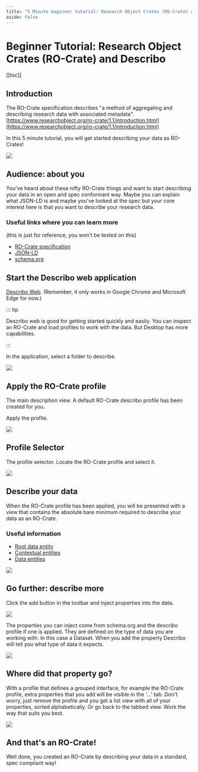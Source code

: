 ```yaml
---
title: "5 Minute beginner tutorial: Research Object Crates (RO-Crate) and Describo"
aside: false
---
```


# Beginner Tutorial: Research Object Crates (RO-Crate) and Describo

[[toc]]

## Introduction

The RO-Crate specification describes "a method of aggregating and describing research data with
associated metadata".
[https://www.researchobject.org/ro-crate/1.1/introduction.html](https://www.researchobject.org/ro-crate/1.1/introduction.html)

In this 5 minute tutorial, you will get started describing your data as RO-Crates!

<div class="flex justify-center border border-slate-400">
    <img src="../images/tutorial1.png" />
</div>

## Audience: about you

You've heard about these nifty RO-Crate things and want to start describing your data in an open and
spec conformant way. Maybe you can explain what JSON-LD is and maybe you've looked at the spec but
your core interest here is that you want to describe your research data.

### Useful links where you can learn more

(this is just for reference, you won't be tested on this)

-   [RO-Crate specification](https://www.researchobject.org/ro-crate/specification.html)
-   [JSON-LD](https://json-ld.org/)
-   [schema.org](https://schema.org/)

## Start the Describo web application

[Describo Web](https://describo.github.io/web). (Remember, it only works in Google Chrome and
Microsoft Edge for now.)

::: tip

Describo web is good for getting started quickly and easily. You can inspect an RO-Crate and load
profiles to work with the data. But Desktop has more capabilities.

:::

In the application, select a folder to describe.

<div class="flex justify-center border border-slate-400">
    <img src="../images/tutorial2.png" />
</div>

## Apply the RO-Crate profile

The main description view. A default RO-Crate describo profile has been created for you.

Apply the profile.

<div class="flex justify-center border border-slate-400">
    <img src="../images/tutorial3.png" />
</div>

## Profile Selector

The profile selector. Locate the RO-Crate profile and select it.

<div class="flex justify-center border border-slate-400">
    <img src="../images/tutorial4.png" />
</div>

## Describe your data

When the RO-Crate profile has been applied, you will be presented with a view that contains the
absolute bare minimum required to describe your data as an RO-Crate.

### Useful information

-   [Root data entity](https://www.researchobject.org/ro-crate/1.1/root-data-entity.html)
-   [Contextual entities](https://www.researchobject.org/ro-crate/1.1/contextual-entities.html)
-   [Data entities](https://www.researchobject.org/ro-crate/1.1/data-entities.html)

<div class="flex justify-center border border-slate-400">
    <img src="../images/tutorial5.png" />
</div>

## Go further: describe more

Click the add button in the toolbar and inject properties into the data.

<div class="flex justify-center">
    <div class="border border-slate-400">
        <img src="../images/tutorial7.png" class="w-32"/>
    </div>
</div>

The properties you can inject come from schema.org and the describo profile if one is applied. They
are defined on the type of data you are working with. In this case a Dataset. When you add the
property Describo will tell you what type of data it expects.

<div class="flex justify-center border border-slate-400">
    <img src="../images/tutorial6.png" />
</div>

## Where did that property go?

With a profile that defines a grouped interface, for example the RO-Crate profile, extra properties
that you add will be visible in the '...' tab. Don't worry, just remove the profile and you get a
list view with all of your properties, sorted alphabetically. Or go back to the tabbed view. Work
the way that suits you best.

<div class="flex justify-center border border-slate-400">
    <img src="../images/tutorial8.png" />
</div>

## And that's an RO-Crate!

Well done, you created an RO-Crate by describing your data in a standard, spec compliant way!

<i class="fa-solid fa-champagne-glasses text-yellow-500 fa-4x"></i>
